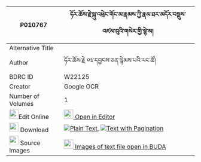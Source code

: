 |P010767|ཧོར་ཆོས་རྗེ་སྐུ་འཕྲེང་གོང་མ་རྣམས་ཀྱི་རྣམ་ཐར་མདོར་བསྡུས་འཛམ་བུའི་གསེར་གྱི་སྙེ་མ། 
| --- | --- 
|Alternative Title |
|Author| ཧོར་ཆོས་རྗེ ༠༣་དབྱངས་ཅན་སྙེམས་པའི་ལང་ཚོ།
|BDRC ID | W22125
|Creator | Google OCR
|Number of Volumes| 1
|<img width="25" src="https://img.icons8.com/color/25/000000/edit-property.png">Edit Online| [<img width="25" src="https://avatars.githubusercontent.com/u/45091458?s=200&v=4"> Open in Editor](http://editor.openpecha.org/P010767)
|<img width="25" src="https://img.icons8.com/fluent/48/000000/download-2.png"/>  Download | [![](https://img.icons8.com/color/20/000000/txt.png)Plain Text](https://github.com/Openpecha/P010767/releases/download/v1/hor_choje_ku_treng_gongma_nam__plain_P010767.zip), [![](https://img.icons8.com/color/20/000000/txt.png)Text with Pagination](https://github.com/Openpecha/P010767/releases/download/v1/hor_choje_ku_treng_gongma_nam__pages_P010767.zip)
|<img width="25" src="https://img.icons8.com/plasticine/100/000000/pictures-folder.png"/>  Source Images | [<img width="25" src="https://library.bdrc.io/icons/BUDA-small.svg"> Images of text file open in BUDA](https://library.bdrc.io/show/bdr:W22125)